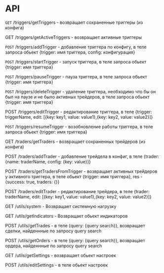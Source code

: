 # API

`GET` /triggers/getTriggers - возвращает сохраненные триггеры (из конфига)

GET /triggers/getActiveTriggers - возвращает активные триггеры

`POST` /triggers/addTrigger - добавление триггера по конфигу, в теле запроса обьект {trigger: имя триггера, config: конфигурация}

`POST` /triggers/startTrigger - запуск триггера, в теле запроса обьект {trigger: имя триггера}

`POST` /triggers/pauseTrigger - пауза триггера, в теле запроса обьект {trigger: имя триггера}

`POST` /triggers/deleteTrigger - удаление триггера, необходимо что бы он был на паузе и не было активных трейдеров,  в теле запроса обьект {trigger: имя триггера}

POST /triggers/editTrigger - редактирование триггера, в теле {trigger: triggerName, edit: \[{key: key1, value: value1},{key: key2, value: value2}]}

`POST` /triggers/resumeTrigger - возобновление работы триггера, в теле запроса обьект {trigger: имя триггера}

GET /traders/getTraders - возвращает сохраненных трейдеров (из конфига)

POST /traders/addTrader - добавление трейдела в конфиг, в теле {trader: {name: traderName, config: {key: value\}}}

POST /traders/getTradersFromTrigger - возвращает активных трейдеров у активного триггера, в теле обьект {trigger: имя триггера}, res - {success: true, traders: {\}}

POST /traders/editTrader - редактирование трейдера, в теле {trader: traderName, edit: \[{key: key1, value: value1},{key: key2, value: value2}]}

GET /utils/system - Возвращает системную нагрузку

GET /utils/getIndicators - Возвращает обьект индикаторов

POST /utils/getTrades - в теле {query: {query search\}}, возвращает сделки, найденнные по запросу query search

POST /utils/getOrders - в теле {query: {query search\}}, возвращает ордера, найденнные по запросу query search

GET /utils/getSettings - возвращает обьект настроек

POST /utils/editSettings - в теле обьект настроек
